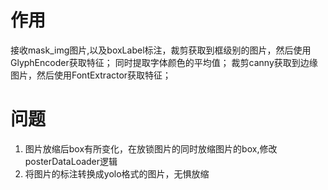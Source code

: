 # 作用
接收mask_img图片,以及boxLabel标注，裁剪获取到框级别的图片，然后使用GlyphEncoder获取特征；
同时提取字体颜色的平均值；
裁剪canny获取到边缘图片，然后使用FontExtractor获取特征；
# 问题
1. 图片放缩后box有所变化，在放锁图片的同时放缩图片的box,修改posterDataLoader逻辑
2. 将图片的标注转换成yolo格式的图片，无惧放缩
